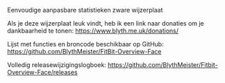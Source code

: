 Eenvoudige aanpasbare statistieken zware wijzerplaat

Als je deze wijzerplaat leuk vindt, heb ik een link naar donaties om je dankbaarheid te tonen: https://www.blyth.me.uk/donations/

Lijst met functies en broncode beschikbaar op GitHub: https://github.com/BlythMeister/FitBit-Overview-Face

Volledig releasewijzigingslogboek: https://github.com/BlythMeister/Fitbit-Overview-Face/releases

